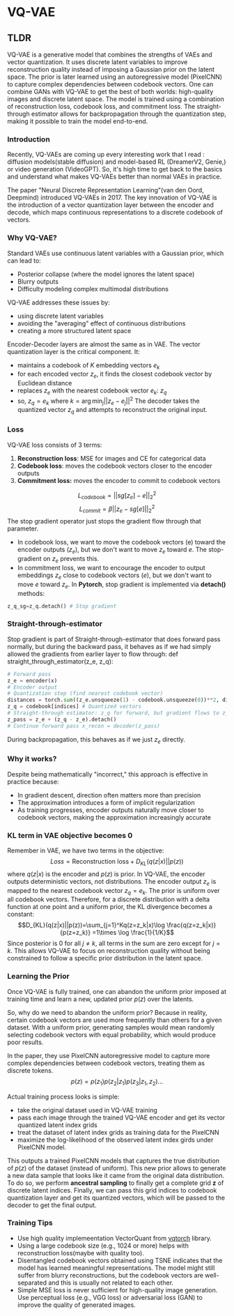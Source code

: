 # VQ-VAE
## TLDR
VQ-VAE is a generative model that combines the strengths of VAEs and vector quantization. It uses discrete latent variables to improve reconstruction quality instead of imposing a Gaussian prior on the latent space. The prior is later learned using an autoregressive model (PixelCNN) to capture complex dependencies between codebook vectors. One can combine GANs with VQ-VAE to get the best of both worlds: high-quality images and discrete latent space. The model is trained using a combination of reconstruction loss, codebook loss, and commitment loss. The straight-through estimator allows for backpropagation through the quantization step, making it possible to train the model end-to-end.

### Introduction
Recently, VQ-VAEs are coming up every interesting work that I read : diffusion models(stable diffusion) and model-based RL (DreamerV2, Genie,) or video generation (VideoGPT). So, it's high time to get back to the basics and understand what makes VQ-VAEs better than normal VAEs in practice.

The paper "Neural Discrete Representation Learning"(van den Oord, Deepmind) introduced VQ-VAEs in 2017. The key innovation of VQ-VAE is the introduction of a vector quantization layer between the encoder and decode, which maps continuous representations to a discrete codebook of vectors.
### Why VQ-VAE?
Standard VAEs use continuous latent variables with a Gaussian prior, which can lead to:
- Posterior collapse (where the model ignores the latent space)
- Blurry outputs
- Difficulty modeling complex multimodal distributions

VQ-VAE addresses these issues by:
- using discrete latent variables
- avoiding the "averaging" effect of continuous distributions
- creating a more structured latent space

Encoder-Decoder layers are almost the same as in VAE. The vector quantization layer is the critical component. It:
- maintains a codebook of $K$ embedding vectors $e_k$
- for each encoded vector $z_e$, it finds the closest codebook vector by Euclidean distance
- replaces $z_e$ with the nearest codebook vector $e_k$: $z_q$
- so, $z_q=e_k$ where $k=\arg \min_j ||z_e-e_j||^2$
The decoder takes the quantized vector $z_q$ and attempts to reconstruct the original input.
### Loss
VQ-VAE loss consists of 3 terms:
1. **Reconstruction loss**: MSE for images and CE for categorical data
2. **Codebook loss**: moves the codebook vectors closer to the encoder outputs
3. **Commitment loss:** moves the encoder to commit to codebook vectors

$$L_{codebook}=||sg[z_e]-e||_2^2$$
$$L_{commit}=\beta ||z_e-sg[e]||_2^2$$
The stop gradient operator just stops the gradient flow through that parameter.
- In codebook loss, we want to move the codebook vectors (e) toward the encoder outputs ($z_e$), but we don't want to move $z_e$ toward $e$. The stop-gradient on $z_e$ prevents this.
- In commitment loss, we want to encourage the encoder to output embeddings $z_e$ close to codebook vectors ($e$), but we don't want to move $e$ toward $z_e$.
In **Pytorch**, stop gradient is implemented via **detach()** methods:
```python
z_q_sg=z_q.detach() # Stop gradient
```
### Straight-through-estimator
Stop gradient is part of Straight-through-estimator that does forward pass normally, but during the backward pass, it behaves as if we had simply allowed the gradients from earlier layer to flow through:
def straight_through_estimator(z_e, z_q):
```python
# Forward pass
z_e = encoder(x)
# Encoder output
# Quantization step (find nearest codebook vector)
distances = torch.sum((z_e.unsqueeze(1) - codebook.unsqueeze(0))**2, dim=2) indices = torch.argmin(distances, dim=1) # Non-differentiable!
z_q = codebook[indices] # Quantized vectors
# Straight-through estimator: z_q for forward, but gradient flows to z_e
z_pass = z_e + (z_q - z_e).detach()
# Continue forward pass x_recon = decoder(z_pass)
```

During backpropagation, this behaves as if we just $z_e$ directly.
### Why it works?
Despite being mathematically "incorrect," this approach is effective in practice because:
- In gradient descent, direction often matters more than precision
- The approximation introduces a form of implicit regularization
- As training progresses, encoder outputs naturally move closer to codebook vectors, making the approximation increasingly accurate


### KL term in VAE objective becomes 0
Remember in VAE, we have two terms in the objective:
$$Loss=\text{Reconstruction loss}+ D_{KL}(q(z|x)||p(z))$$
where $q(z|x)$ is the encoder and $p(z)$ is prior.
In VQ-VAE, the encoder outputs deterministic vectors, not distributions. The encoder output $z_e$ is mapped to the nearest codebook vector $z_q=e_k$. The prior is uniform over all codebook vectors.
Therefore, for a discrete distribution with a delta function at one point and a uniform prior, the KL divergence becomes a constant:
$$D_{KL}(q(z|x)||p(z))=\sum_{j=1}^Kq(z=z_k|x)\log \frac{q(z=z_k|x)}{p(z=z_k)} =1\times \log \frac{1}{1/K}$$
Since posterior is 0 for all $j\neq k$, all terms in the sum are zero except for $j=k$.
This allows VQ-VAE to focus on reconstruction quality without being constrained to follow a specific prior distribution in the latent space.
### Learning the Prior
Once VQ-VAE is fully trained, one can abandon the uniform prior imposed at training time and learn a new, updated prior $p(z)$ over the latents.

So, why do we need to abandon the uniform prior? Because in reality, certain codebook vectors are used more frequently than others for a given dataset. With a uniform prior, generating samples would mean randomly selecting codebook vectors with equal probability, which would produce poor results.

In the paper, they use PixelCNN autoregressive model to capture more complex dependencies between codebook vectors, treating them as discrete tokens.
$$p(z)=p(z_1)p(z_2|z_1)p(z_3|z_1,z_2)...$$

Actual training process looks is simple:
- take the original dataset used in VQ-VAE training
- pass each image through the trained VQ-VAE encoder and get its vector quantized latent index grids
- treat the dataset of latent index grids as training data for the PixelCNN
- maximize the log-likelihood of the observed latent index girds under PixelCNN model.


This outputs a trained PixelCNN models that captures the true distribution of $p(z)$ of the dataset (instead of uniform). This new prior allows to generate a new data sample that looks like it came from the original data distribution. To do so, we perform **ancestral sampling** to finally get a complete grid **z** of discrete latent indices. Finally, we can pass this grid indices to codebook quantization layer and get its quantized vectors, which will be passed to the decoder to get the final output.


### Training Tips

- Use high quality implemeentation VectorQuant from [vqtorch](https://github.com/vocdex/vqtorch) library.
- Using a large codebook size (e.g., 1024 or more) helps with reconstruction loss(maybe with quality too).
- Disentangled codebook vectors obtained using TSNE indicates that the model has learned meaningful representations. The model might still suffer from blurry reconstructions, but the codebook vectors are well-separated and this is usually not related to each other.
- Simple MSE loss is never sufficient for high-quality image generation. Use perceptual loss (e.g., VGG loss) or adversarial loss (GAN) to improve the quality of generated images.


